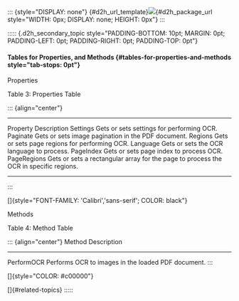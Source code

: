 ::: {style="DISPLAY: none"}
[](ms-xhelp:///?Id=d2h_url_template){#d2h_url_template}![](!package_url!){#d2h_package_url style="WIDTH: 0px; DISPLAY: none; HEIGHT: 0px"}
:::

::::: {.d2h_secondary_topic style="PADDING-BOTTOM: 10pt; MARGIN: 0pt; PADDING-LEFT: 0pt; PADDING-RIGHT: 0pt; PADDING-TOP: 0pt"}
#### Tables for Properties, and Methods {#tables-for-properties-and-methods style="tab-stops: 0pt"}

Properties

Table 3: Properties Table

::: {align="center"}
  ------------- ---------------------------------------------------------------------------------------
  Property      Description
  Settings      Gets or sets settings for performing OCR.
  Paginate      Gets or sets image pagination in the PDF document.
  Regions       Gets or sets page regions for performing OCR.
  Language      Gets or sets the OCR language to process.
  PageIndex     Gets or sets page index to process OCR.
  PageRegions   Gets or sets a rectangular array for the page to process the OCR in specific regions.
  ------------- ---------------------------------------------------------------------------------------
:::

[]{style="FONT-FAMILY: 'Calibri','sans-serif'; COLOR: black"} 

Methods

Table 4: Method Table

::: {align="center"}
  Method       Description
  ------------ ----------------------------------------------------
  PerformOCR   Performs OCR to images in the loaded PDF document.
:::

[]{style="COLOR: #c00000"} 

[]{#related-topics}
:::::
